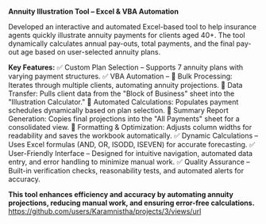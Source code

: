 **Annuity Illustration Tool – Excel & VBA Automation**

Developed an interactive and automated Excel-based tool to help insurance agents quickly illustrate annuity payments for clients aged 40+. The tool dynamically calculates annual pay-outs, total payments, and the final pay-out age based on user-selected annuity plans.

**Key Features:**
✅ Custom Plan Selection – Supports 7 annuity plans with varying payment structures.
✅ VBA Automation –
🔹 Bulk Processing: Iterates through multiple clients, automating annuity projections.
🔹 Data Transfer: Pulls client data from the "Block of Business" sheet into the "Illustration Calculator."
🔹 Automated Calculations: Populates payment schedules dynamically based on plan selection.
🔹 Summary Report Generation: Copies final projections into the "All Payments" sheet for a consolidated view.
🔹 Formatting & Optimization: Adjusts column widths for readability and saves the workbook automatically.
✅ Dynamic Calculations – Uses Excel formulas (AND, OR, ISODD, ISEVEN) for accurate forecasting.
✅ User-Friendly Interface – Designed for intuitive navigation, automated data entry, and error handling to minimize manual work.
✅ Quality Assurance – Built-in verification checks, reasonability tests, and automated alerts for accuracy.

**This tool enhances efficiency and accuracy by automating annuity projections, reducing manual work, and ensuring error-free calculations.**
https://github.com/users/Karamnistha/projects/3/views/url
